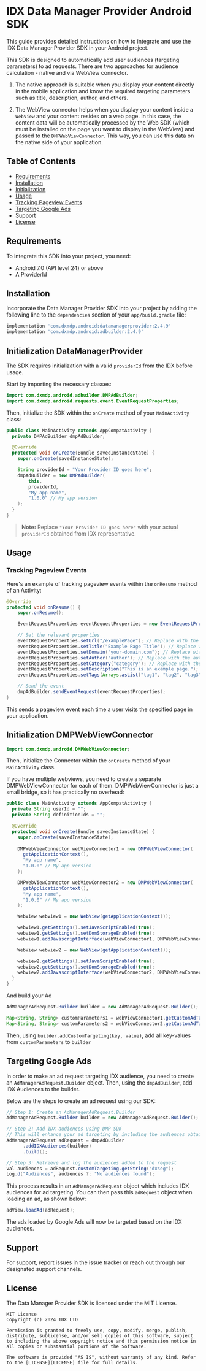 # IDX Data Manager Provider Android SDK

This guide provides detailed instructions on how to integrate and use the IDX Data Manager Provider SDK in your Android project.

This SDK is designed to automatically add user audiences (targeting parameters) to ad requests. There are two approaches for audience calculation - native and via WebView connector.

1. The native approach is suitable when you display your content directly in the mobile application and know the required targeting parameters such as title, description, author, and others.

2. The WebView connector helps when you display your content inside a `WebView` and your content resides on a web page. In this case, the content data will be automatically processed by the Web SDK (which must be installed on the page you want to display in the WebView) and passed to the `DMPWebViewConnector`. This way, you can use this data on the native side of your application.

## Table of Contents

- [Requirements](#requirements)
- [Installation](#installation)
- [Initialization](#initialization)
- [Usage](#usage)
- [Tracking Pageview Events](#tracking-pageview-events)
- [Targeting Google Ads](#targeting-google-ads)
- [Support](#support)
- [License](#license)

## Requirements

To integrate this SDK into your project, you need:

- Android 7.0 (API level 24) or above
- A ProviderId

## Installation

Incorporate the Data Manager Provider SDK into your project by adding the following line to the `dependencies` section of your `app/build.gradle` file:

```gradle
implementation 'com.dxmdp.android:datamanagerprovider:2.4.9'
implementation 'com.dxmdp.android:adbuilder:2.4.9'
```

## Initialization DataManagerProvider

The SDK requires initialization with a valid `providerId` from the IDX before usage.

Start by importing the necessary classes:

```java
import com.dxmdp.android.adbuilder.DMPAdBuilder;
import com.dxmdp.android.requests.event.EventRequestProperties;
```

Then, initialize the SDK within the `onCreate` method of your `MainActivity` class:

```java
public class MainActivity extends AppCompatActivity {
  private DMPAdBuilder dmpAdBuilder;

  @Override
  protected void onCreate(Bundle savedInstanceState) {
    super.onCreate(savedInstanceState);

    String providerId = "Your Provider ID goes here";
    dmpAdBuilder = new DMPAdBuilder(
        this,
        providerId,
        "My app name",
        "1.0.0" // My app version
    );
  }
}
```

> **Note:** Replace `"Your Provider ID goes here"` with your actual `providerId` obtained from IDX representative.

## Usage

### Tracking Pageview Events

Here's an example of tracking pageview events within the `onResume` method of an Activity:

```java
@Override
protected void onResume() {
    super.onResume();

    EventRequestProperties eventRequestProperties = new EventRequestProperties();

    // Set the relevant properties
    eventRequestProperties.setUrl("/examplePage"); // Replace with the specific page URL or identifier
    eventRequestProperties.setTitle("Example Page Title"); // Replace with the specific page title
    eventRequestProperties.setDomain("your-domain.com"); // Replace with your domain
    eventRequestProperties.setAuthor("author"); // Replace with the author of the page
    eventRequestProperties.setCategory("category"); // Replace with the category of the page
    eventRequestProperties.setDescription("This is an example page."); // Replace with the description of the page
    eventRequestProperties.setTags(Arrays.asList("tag1", "tag2", "tag3")); // Replace with the tags related to the page

    // Send the event
    dmpAdBuilder.sendEventRequest(eventRequestProperties);
}
```

This sends a pageview event each time a user visits the specified page in your application.

## Initialization DMPWebViewConnector

```java
import com.dxmdp.android.DMPWebViewConnector;
```

Then, initialize the Connector within the `onCreate` method of your `MainActivity` class.

If you have multiple webviews, you need to create a separate DMPWebViewConnector for each of them. DMPWebViewConnector is just a small bridge, so it has practically no overhead:

```java
public class MainActivity extends AppCompatActivity {
  private String userId = "";
  private String definitionIds = "";

  @Override
  protected void onCreate(Bundle savedInstanceState) {
    super.onCreate(savedInstanceState);
    
    DMPWebViewConnector webViewConnector1 = new DMPWebViewConnector(
      getApplicationContext(),
      "My app name",
      "1.0.0" // My app version
    );

    DMPWebViewConnector webViewConnector2 = new DMPWebViewConnector(
      getApplicationContext(),
      "My app name",
      "1.0.0" // My app version
    );

    WebView webview1 = new WebView(getApplicationContext());

    webview1.getSettings().setJavaScriptEnabled(true);
    webview1.getSettings().setDomStorageEnabled(true);
    webview1.addJavascriptInterface(webViewConnector1, DMPWebViewConnector.CONNECTOR_NAME);

    WebView webview2 = new WebView(getApplicationContext());

    webview2.getSettings().setJavaScriptEnabled(true);
    webview2.getSettings().setDomStorageEnabled(true);
    webview2.addJavascriptInterface(webViewConnector2, DMPWebViewConnector.CONNECTOR_NAME);
  }
}
```

And build your Ad

```java
AdManagerAdRequest.Builder builder = new AdManagerAdRequest.Builder();

Map<String, String> customParameters1 = webViewConnector1.getCustomAdTargeting();
Map<String, String> customParameters2 = webViewConnector2.getCustomAdTargeting();
```

Then, using `builder.addCustomTargeting(key, value)`, add all key-values from `customParameters` to `builder`

## Targeting Google Ads

In order to make an ad request targeting IDX audience, you need to create an `AdManagerAdRequest.Builder` object. Then, using the `dmpAdBuilder`, add IDX Audiences to the builder.

Below are the steps to create an ad request using our SDK:

```java
// Step 1: Create an AdManagerAdRequest.Builder
AdManagerAdRequest.Builder builder = new AdManagerAdRequest.Builder();

// Step 2: Add IDX audiences using DMP SDK
// This will enhance your ad targeting by including the audiences obtained from the IDX.
AdManagerAdRequest adRequest = dmpAdBuilder
      .addIDXAudiences(builder)
      .build();

// Step 3: Retrieve and log the audiences added to the request
val audiences = adRequest.customTargeting.getString("dxseg");
Log.d("Audiences", audiences ?: "No audiences found");
```

This process results in an `AdManagerAdRequest` object which includes IDX audiences for ad targeting. You can then pass this `adRequest` object when loading an ad, as shown below:

```java
adView.loadAd(adRequest);
```

The ads loaded by Google Ads will now be targeted based on the IDX audiences.

## Support

For support, report issues in the issue tracker or reach out through our designated support channels.

## License

The Data Manager Provider SDK is licensed under the MIT License.

```
MIT License
Copyright (c) 2024 IDX LTD

Permission is granted to freely use, copy, modify, merge, publish, distribute, sublicense, and/or sell copies of this software, subject to including the above copyright notice and this permission notice in all copies or substantial portions of the Software.

The software is provided "AS IS", without warranty of any kind. Refer to the [LICENSE](LICENSE) file for full details.